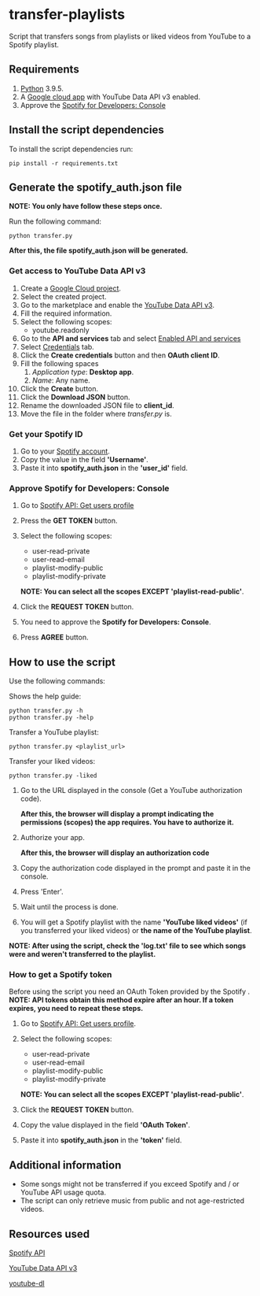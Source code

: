 # transfer-playlists

Script that transfers songs from playlists or liked videos from YouTube to a Spotify playlist.

## Requirements

1. [Python](https://www.python.org/) 3.9.5.
2. A [Google cloud app](https://console.cloud.google.com/) with YouTube Data API v3 enabled.
3. Approve the [Spotify for Developers: Console](https://developer.spotify.com/console/)

## Install the script dependencies

To install the script dependencies run:

```
pip install -r requirements.txt
```

## Generate the spotify_auth.json file

**NOTE: You only have follow these steps once.**

Run the following command:

```
python transfer.py
```

**After this, the file spotify_auth.json will be generated.**

### Get access to YouTube Data API v3

1. Create a [Google Cloud project](https://console.cloud.google.com/projectcreate).
2. Select the created project.
3. Go to the marketplace and enable the [YouTube Data API v3](https://console.cloud.google.com/marketplace/product/google/youtube.googleapis.com).
4. Fill the required information.
5. Select the following scopes:
   - youtube.readonly
6. Go to the **API and services** tab and select [Enabled API and services](https://console.cloud.google.com/apis/dashboard)
7. Select [Credentials](https://console.cloud.google.com/apis/credentials) tab.
8. Click the **Create credentials** button and then **OAuth client ID**.
9. Fill the following spaces
   1. _Application type_: **Desktop app**.
   2. _Name_: Any name.
10. Click the **Create** button.
11. Click the **Download JSON** button.
12. Rename the downloaded JSON file to **client_id**.
13. Move the file in the folder where _transfer.py_ is.

### Get your Spotify ID

1. Go to your [Spotify account](https://www.spotify.com/account/overview/).
2. Copy the value in the field **'Username'**.
3. Paste it into **spotify_auth.json** in the **'user_id'** field.

### Approve Spotify for Developers: Console

1. Go to [Spotify API: Get users profile](https://developer.spotify.com/console/get-users-profile/)
2. Press the **GET TOKEN** button.
3. Select the following scopes:

   - user-read-private
   - user-read-email
   - playlist-modify-public
   - playlist-modify-private

   **NOTE: You can select all the scopes EXCEPT 'playlist-read-public'**.

4. Click the **REQUEST TOKEN** button.
5. You need to approve the **Spotify for Developers: Console**.
6. Press **AGREE** button.

## How to use the script

Use the following commands:

Shows the help guide:

```
python transfer.py -h
python transfer.py -help
```

Transfer a YouTube playlist:

```
python transfer.py <playlist_url>
```

Transfer your liked videos:

```
python transfer.py -liked
```

1. Go to the URL displayed in the console (Get a YouTube authorization code).

   **After this, the browser will display a prompt indicating the permissions (scopes) the app requires. You have to authorize it.**

2. Authorize your app.

   **After this, the browser will display an authorization code**

3. Copy the authorization code displayed in the prompt and paste it in the console.
4. Press 'Enter'.
5. Wait until the process is done.
6. You will get a Spotify playlist with the name **'YouTube liked videos'** (if you transferred your liked videos) or **the name of the YouTube playlist**.

**NOTE: After using the script, check the 'log.txt' file to see which songs were and weren't transferred to the playlist.**

### How to get a Spotify token

Before using the script you need an OAuth Token provided by the Spotify .
**NOTE: API tokens obtain this method expire after an hour. If a token expires, you need to repeat these steps.**

1. Go to [Spotify API: Get users profile](https://developer.spotify.com/console/get-users-profile/).
2. Select the following scopes:

   - user-read-private
   - user-read-email
   - playlist-modify-public
   - playlist-modify-private

   **NOTE: You can select all the scopes EXCEPT 'playlist-read-public'**.

3. Click the **REQUEST TOKEN** button.
4. Copy the value displayed in the field **'OAuth Token'**.
5. Paste it into **spotify_auth.json** in the **'token'** field.

## Additional information

- Some songs might not be transferred if you exceed Spotify and / or YouTube API usage quota.
- The script can only retrieve music from public and not age-restricted videos.

## Resources used

[Spotify API](https://developer.spotify.com/console/)

[YouTube Data API v3](https://developers.google.com/youtube/v3/)

[youtube-dl](https://youtube-dl.org/)
